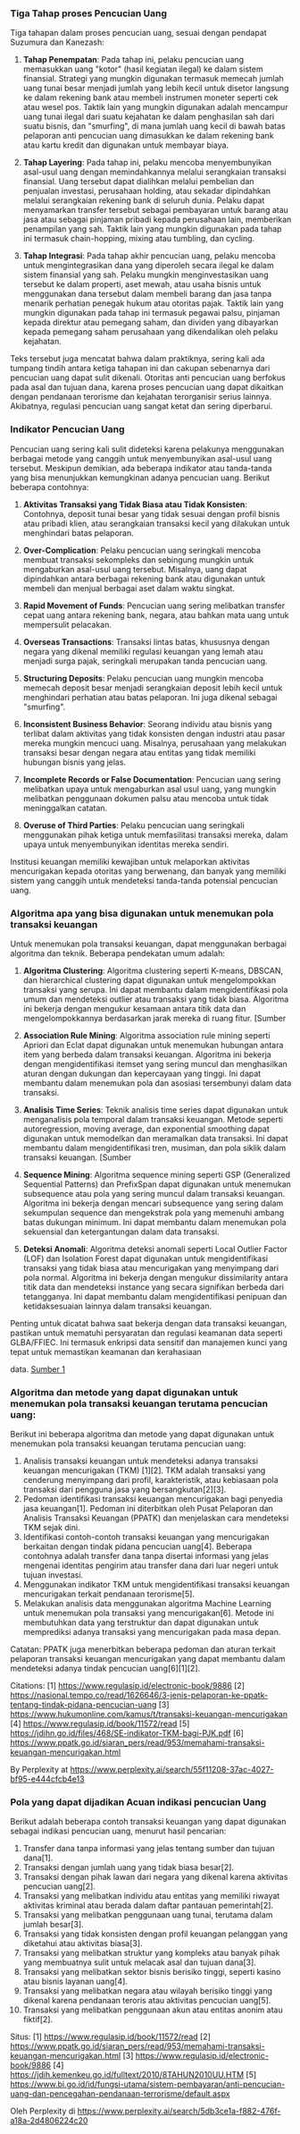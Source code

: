 
### Tiga Tahap proses Pencucian Uang
Tiga tahapan dalam proses pencucian uang, sesuai dengan pendapat Suzumura dan Kanezash:

1. **Tahap Penempatan**: Pada tahap ini, pelaku pencucian uang memasukkan uang "kotor" (hasil kegiatan ilegal) ke dalam sistem finansial. Strategi yang mungkin digunakan termasuk memecah jumlah uang tunai besar menjadi jumlah yang lebih kecil untuk disetor langsung ke dalam rekening bank atau membeli instrumen moneter seperti cek atau wesel pos. Taktik lain yang mungkin digunakan adalah mencampur uang tunai ilegal dari suatu kejahatan ke dalam penghasilan sah dari suatu bisnis, dan "smurfing", di mana jumlah uang kecil di bawah batas pelaporan anti pencucian uang dimasukkan ke dalam rekening bank atau kartu kredit dan digunakan untuk membayar biaya.

2. **Tahap Layering**: Pada tahap ini, pelaku mencoba menyembunyikan asal-usul uang dengan memindahkannya melalui serangkaian transaksi finansial. Uang tersebut dapat dialihkan melalui pembelian dan penjualan investasi, perusahaan holding, atau sekadar dipindahkan melalui serangkaian rekening bank di seluruh dunia. Pelaku dapat menyamarkan transfer tersebut sebagai pembayaran untuk barang atau jasa atau sebagai pinjaman pribadi kepada perusahaan lain, memberikan penampilan yang sah. Taktik lain yang mungkin digunakan pada tahap ini termasuk chain-hopping, mixing atau tumbling, dan cycling.

3. **Tahap Integrasi**: Pada tahap akhir pencucian uang, pelaku mencoba untuk mengintegrasikan dana yang diperoleh secara ilegal ke dalam sistem finansial yang sah. Pelaku mungkin menginvestasikan uang tersebut ke dalam properti, aset mewah, atau usaha bisnis untuk menggunakan dana tersebut dalam membeli barang dan jasa tanpa menarik perhatian penegak hukum atau otoritas pajak. Taktik lain yang mungkin digunakan pada tahap ini termasuk pegawai palsu, pinjaman kepada direktur atau pemegang saham, dan dividen yang dibayarkan kepada pemegang saham perusahaan yang dikendalikan oleh pelaku kejahatan.

Teks tersebut juga mencatat bahwa dalam praktiknya, sering kali ada tumpang tindih antara ketiga tahapan ini dan cakupan sebenarnya dari pencucian uang dapat sulit dikenali. Otoritas anti pencucian uang berfokus pada asal dan tujuan dana, karena proses pencucian uang dapat dikaitkan dengan pendanaan terorisme dan kejahatan terorganisir serius lainnya. Akibatnya, regulasi pencucian uang sangat ketat dan sering diperbarui.

### Indikator Pencucian Uang 

Pencucian uang sering kali sulit dideteksi karena pelakunya menggunakan berbagai metode yang canggih untuk menyembunyikan asal-usul uang tersebut. Meskipun demikian, ada beberapa indikator atau tanda-tanda yang bisa menunjukkan kemungkinan adanya pencucian uang. Berikut beberapa contohnya:

1. **Aktivitas Transaksi yang Tidak Biasa atau Tidak Konsisten**: Contohnya, deposit tunai besar yang tidak sesuai dengan profil bisnis atau pribadi klien, atau serangkaian transaksi kecil yang dilakukan untuk menghindari batas pelaporan.

2. **Over-Complication**: Pelaku pencucian uang seringkali mencoba membuat transaksi sekompleks dan sebingung mungkin untuk mengaburkan asal-usul uang tersebut. Misalnya, uang dapat dipindahkan antara berbagai rekening bank atau digunakan untuk membeli dan menjual berbagai aset dalam waktu singkat.

3. **Rapid Movement of Funds**: Pencucian uang sering melibatkan transfer cepat uang antara rekening bank, negara, atau bahkan mata uang untuk mempersulit pelacakan.

4. **Overseas Transactions**: Transaksi lintas batas, khususnya dengan negara yang dikenal memiliki regulasi keuangan yang lemah atau menjadi surga pajak, seringkali merupakan tanda pencucian uang.

5. **Structuring Deposits**: Pelaku pencucian uang mungkin mencoba memecah deposit besar menjadi serangkaian deposit lebih kecil untuk menghindari perhatian atau batas pelaporan. Ini juga dikenal sebagai "smurfing".

6. **Inconsistent Business Behavior**: Seorang individu atau bisnis yang terlibat dalam aktivitas yang tidak konsisten dengan industri atau pasar mereka mungkin mencuci uang. Misalnya, perusahaan yang melakukan transaksi besar dengan negara atau entitas yang tidak memiliki hubungan bisnis yang jelas.

7. **Incomplete Records or False Documentation**: Pencucian uang sering melibatkan upaya untuk mengaburkan asal usul uang, yang mungkin melibatkan penggunaan dokumen palsu atau mencoba untuk tidak meninggalkan catatan.

8. **Overuse of Third Parties**: Pelaku pencucian uang seringkali menggunakan pihak ketiga untuk memfasilitasi transaksi mereka, dalam upaya untuk menyembunyikan identitas mereka sendiri.

Institusi keuangan memiliki kewajiban untuk melaporkan aktivitas mencurigakan kepada otoritas yang berwenang, dan banyak yang memiliki sistem yang canggih untuk mendeteksi tanda-tanda potensial pencucian uang.



### Algoritma apa yang bisa digunakan untuk menemukan pola transaksi keuangan

Untuk menemukan pola transaksi keuangan, dapat menggunakan berbagai algoritma dan teknik. Beberapa pendekatan umum adalah:

1. **Algoritma Clustering**: Algoritma clustering seperti K-means, DBSCAN, dan hierarchical clustering dapat digunakan untuk mengelompokkan transaksi yang serupa. Ini dapat membantu dalam mengidentifikasi pola umum dan mendeteksi outlier atau transaksi yang tidak biasa. Algoritma ini bekerja dengan mengukur kesamaan antara titik data dan mengelompokkannya berdasarkan jarak mereka di ruang fitur. [Sumber 

2. **Association Rule Mining**: Algoritma association rule mining seperti Apriori dan Eclat dapat digunakan untuk menemukan hubungan antara item yang berbeda dalam transaksi keuangan. Algoritma ini bekerja dengan mengidentifikasi itemset yang sering muncul dan menghasilkan aturan dengan dukungan dan kepercayaan yang tinggi. Ini dapat membantu dalam menemukan pola dan asosiasi tersembunyi dalam data transaksi. 

3. **Analisis Time Series**: Teknik analisis time series dapat digunakan untuk menganalisis pola temporal dalam transaksi keuangan. Metode seperti autoregression, moving average, dan exponential smoothing dapat digunakan untuk memodelkan dan meramalkan data transaksi. Ini dapat membantu dalam mengidentifikasi tren, musiman, dan pola siklik dalam transaksi keuangan. [Sumber 

4. **Sequence Mining**: Algoritma sequence mining seperti GSP (Generalized Sequential Patterns) dan PrefixSpan dapat digunakan untuk menemukan subsequence atau pola yang sering muncul dalam transaksi keuangan. Algoritma ini bekerja dengan mencari subsequence yang sering dalam sekumpulan sequence dan mengekstrak pola yang memenuhi ambang batas dukungan minimum. Ini dapat membantu dalam menemukan pola sekuensial dan ketergantungan dalam data transaksi. 

5. **Deteksi Anomali**: Algoritma deteksi anomali seperti Local Outlier Factor (LOF) dan Isolation Forest dapat digunakan untuk mengidentifikasi transaksi yang tidak biasa atau mencurigakan yang menyimpang dari pola normal. Algoritma ini bekerja dengan mengukur dissimilarity antara titik data dan mendeteksi instance yang secara signifikan berbeda dari tetangganya. Ini dapat membantu dalam mengidentifikasi penipuan dan ketidaksesuaian lainnya dalam transaksi keuangan.

Penting untuk dicatat bahwa saat bekerja dengan data transaksi keuangan, pastikan untuk mematuhi persyaratan dan regulasi keamanan data seperti GLBA/FFIEC. Ini termasuk enkripsi data sensitif dan manajemen kunci yang tepat untuk memastikan keamanan dan kerahasiaan

data. [Sumber 1](https://info.townsendsecurity.com/encryption-requirements-for-banks-financial-services)

### Algoritma dan metode yang dapat digunakan untuk menemukan pola transaksi keuangan terutama pencucian uang:
Berikut ini beberapa algoritma dan metode yang dapat digunakan untuk menemukan pola transaksi keuangan terutama pencucian uang:
1. Analisis transaksi keuangan untuk mendeteksi adanya transaksi keuangan mencurigakan (TKM) [1][2]. TKM adalah transaksi yang cenderung menyimpang dari profil, karakteristik, atau kebiasaan pola transaksi dari pengguna jasa yang bersangkutan[2][3].
2. Pedoman identifikasi transaksi keuangan mencurigakan bagi penyedia jasa keuangan[1]. Pedoman ini diterbitkan oleh Pusat Pelaporan dan Analisis Transaksi Keuangan (PPATK) dan menjelaskan cara mendeteksi TKM sejak dini.
3. Identifikasi contoh-contoh transaksi keuangan yang mencurigakan berkaitan dengan tindak pidana pencucian uang[4]. Beberapa contohnya adalah transfer dana tanpa disertai informasi yang jelas mengenai identitas pengirim atau transfer dana dari luar negeri untuk tujuan investasi.
4. Menggunakan indikator TKM untuk mengidentifikasi transaksi keuangan mencurigakan terkait pendanaan terorisme[5].
5. Melakukan analisis data menggunakan algoritma Machine Learning untuk menemukan pola transaksi yang mencurigakan[6]. Metode ini membutuhkan data yang terstruktur dan dapat digunakan untuk memprediksi adanya transaksi yang mencurigakan pada masa depan.

Catatan: PPATK juga menerbitkan beberapa pedoman dan aturan terkait pelaporan transaksi keuangan mencurigakan yang dapat membantu dalam mendeteksi adanya tindak pencucian uang[6][1][2].

Citations:
[1] https://www.regulasip.id/electronic-book/9886
[2] https://nasional.tempo.co/read/1626646/3-jenis-pelaporan-ke-ppatk-tentang-tindak-pidana-pencucian-uang
[3] https://www.hukumonline.com/kamus/t/transaksi-keuangan-mencurigakan
[4] https://www.regulasip.id/book/11572/read
[5] https://jdihn.go.id/files/468/SE-indikator-TKM-bagi-PJK.pdf
[6] https://www.ppatk.go.id/siaran_pers/read/953/memahami-transaksi-keuangan-mencurigakan.html

By Perplexity at https://www.perplexity.ai/search/55f11208-37ac-4027-bf95-e444cfcb4e13

### Pola yang dapat dijadikan Acuan indikasi pencucian Uang

Berikut adalah beberapa contoh transaksi keuangan yang dapat digunakan sebagai indikasi pencucian uang, menurut hasil pencarian:

1. Transfer dana tanpa informasi yang jelas tentang sumber dan tujuan dana[1].
2. Transaksi dengan jumlah uang yang tidak biasa besar[2].
3. Transaksi dengan pihak lawan dari negara yang dikenal karena aktivitas pencucian uang[2].
4. Transaksi yang melibatkan individu atau entitas yang memiliki riwayat aktivitas kriminal atau berada dalam daftar pantauan pemerintah[2].
5. Transaksi yang melibatkan penggunaan uang tunai, terutama dalam jumlah besar[3].
6. Transaksi yang tidak konsisten dengan profil keuangan pelanggan yang diketahui atau aktivitas biasa[3].
7. Transaksi yang melibatkan struktur yang kompleks atau banyak pihak yang membuatnya sulit untuk melacak asal dan tujuan dana[3].
8. Transaksi yang melibatkan sektor bisnis berisiko tinggi, seperti kasino atau bisnis layanan uang[4].
9. Transaksi yang melibatkan negara atau wilayah berisiko tinggi yang dikenal karena pendanaan teroris atau aktivitas pencucian uang[5].
10. Transaksi yang melibatkan penggunaan akun atau entitas anonim atau fiktif[2].

Situs:
[1] https://www.regulasip.id/book/11572/read
[2] https://www.ppatk.go.id/siaran_pers/read/953/memahami-transaksi-keuangan-mencurigakan.html
[3] https://www.regulasip.id/electronic-book/9886
[4] https://jdih.kemenkeu.go.id/fulltext/2010/8TAHUN2010UU.HTM
[5] https://www.bi.go.id/id/fungsi-utama/sistem-pembayaran/anti-pencucian-uang-dan-pencegahan-pendanaan-terrorisme/default.aspx

Oleh Perplexity di https://www.perplexity.ai/search/5db3ce1a-f882-476f-a18a-2d4806224c20
